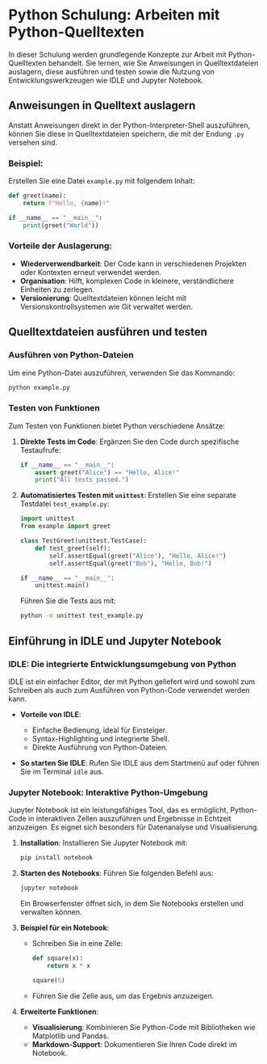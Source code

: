 # Python Schulung: Arbeiten mit Python-Quelltexten

In dieser Schulung werden grundlegende Konzepte zur Arbeit mit Python-Quelltexten behandelt. Sie lernen, wie Sie Anweisungen in Quelltextdateien auslagern, diese ausführen und testen sowie die Nutzung von Entwicklungswerkzeugen wie IDLE und Jupyter Notebook.

## Anweisungen in Quelltext auslagern

Anstatt Anweisungen direkt in der Python-Interpreter-Shell auszuführen, können Sie diese in Quelltextdateien speichern, die mit der Endung `.py` versehen sind.

### Beispiel:
Erstellen Sie eine Datei `example.py` mit folgendem Inhalt:
```python
def greet(name):
    return f"Hello, {name}!"

if __name__ == "__main__":
    print(greet("World"))
```

### Vorteile der Auslagerung:
- **Wiederverwendbarkeit**: Der Code kann in verschiedenen Projekten oder Kontexten erneut verwendet werden.
- **Organisation**: Hilft, komplexen Code in kleinere, verständlichere Einheiten zu zerlegen.
- **Versionierung**: Quelltextdateien können leicht mit Versionskontrollsystemen wie Git verwaltet werden.

## Quelltextdateien ausführen und testen

### Ausführen von Python-Dateien
Um eine Python-Datei auszuführen, verwenden Sie das Kommando:
```bash
python example.py
```

### Testen von Funktionen
Zum Testen von Funktionen bietet Python verschiedene Ansätze:

1. **Direkte Tests im Code**:
   Ergänzen Sie den Code durch spezifische Testaufrufe:
   ```python
   if __name__ == "__main__":
       assert greet("Alice") == "Hello, Alice!"
       print("All tests passed.")
   ```

2. **Automatisiertes Testen mit `unittest`**:
   Erstellen Sie eine separate Testdatei `test_example.py`:
   ```python
   import unittest
   from example import greet

   class TestGreet(unittest.TestCase):
       def test_greet(self):
           self.assertEqual(greet("Alice"), "Hello, Alice!")
           self.assertEqual(greet("Bob"), "Hello, Bob!")

   if __name__ == "__main__":
       unittest.main()
   ```

   Führen Sie die Tests aus mit:
   ```bash
   python -m unittest test_example.py
   ```

## Einführung in IDLE und Jupyter Notebook

### IDLE: Die integrierte Entwicklungsumgebung von Python
IDLE ist ein einfacher Editor, der mit Python geliefert wird und sowohl zum Schreiben als auch zum Ausführen von Python-Code verwendet werden kann.

- **Vorteile von IDLE**:
  - Einfache Bedienung, ideal für Einsteiger.
  - Syntax-Highlighting und integrierte Shell.
  - Direkte Ausführung von Python-Dateien.

- **So starten Sie IDLE**:
  Rufen Sie IDLE aus dem Startmenü auf oder führen Sie im Terminal `idle` aus.

### Jupyter Notebook: Interaktive Python-Umgebung
Jupyter Notebook ist ein leistungsfähiges Tool, das es ermöglicht, Python-Code in interaktiven Zellen auszuführen und Ergebnisse in Echtzeit anzuzeigen. Es eignet sich besonders für Datenanalyse und Visualisierung.

1. **Installation**:
   Installieren Sie Jupyter Notebook mit:
   ```bash
   pip install notebook
   ```

2. **Starten des Notebooks**:
   Führen Sie folgenden Befehl aus:
   ```bash
   jupyter notebook
   ```
   Ein Browserfenster öffnet sich, in dem Sie Notebooks erstellen und verwalten können.

3. **Beispiel für ein Notebook**:
   - Schreiben Sie in eine Zelle:
     ```python
     def square(x):
         return x * x

     square(5)
     ```
   - Führen Sie die Zelle aus, um das Ergebnis anzuzeigen.

4. **Erweiterte Funktionen**:
   - **Visualisierung**: Kombinieren Sie Python-Code mit Bibliotheken wie Matplotlib und Pandas.
   - **Markdown-Support**: Dokumentieren Sie Ihren Code direkt im Notebook.